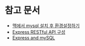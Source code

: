 # 참고 문서

- [맥에서 mysql 설치 후 환경설정하기](https://github.com/helloheesu/SecretlyGreatly/wiki/%EB%A7%A5%EC%97%90%EC%84%9C-mysql-%EC%84%A4%EC%B9%98-%ED%9B%84-%ED%99%98%EA%B2%BD%EC%84%A4%EC%A0%95%ED%95%98%EA%B8%B0)
- [Express RESTful API 구성](https://velopert.com/332)
- [Express and mySQL](http://poiemaweb.com/nodejs-mysql)